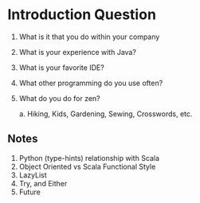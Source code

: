 # Introduction Question

1. What is it that you do within your company
2. What is your experience with Java?
3. What is your favorite IDE?
4. What other programming do you use often?
5. What do you do for zen?

   a. Hiking, Kids, Gardening, Sewing, Crosswords, etc.

## Notes


1. Python (type-hints) relationship with Scala
2. Object Oriented vs Scala Functional Style
3. LazyList
4. Try, and Either
5. Future

